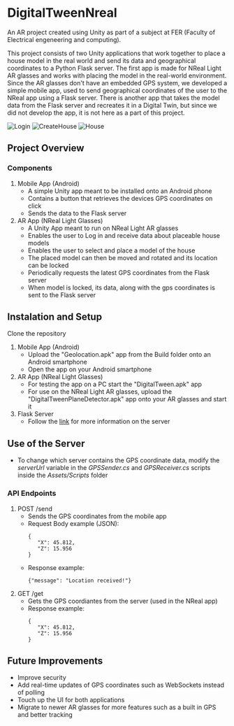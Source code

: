 # DigitalTweenNreal
An AR project created using Unity as part of a subject at FER (Faculty of Electrical engeneering and computing).

This project consists of two Unity applications that work together to place a house model in the real world and send its data and geographical coordinates to a Python Flask server. The first app is made for NReal Light AR glasses and works with placing the model in the real-world environment. Since the AR glasses don't have an embedded GPS system, we developed a simple mobile app, used to send geographical coordinates of the user to the NReal app using a Flask server. There is another app that takes the model data from the Flask server and recreates it in a Digital Twin, but since we did not develop the app, it is not here as a part of this project.

![Login](https://github.com/user-attachments/assets/e7d5a319-9da3-4247-bd2e-e753d368eb31)
![CreateHouse](https://github.com/user-attachments/assets/bc7009e9-3fca-435d-a455-e7e04853c688)
![House](https://github.com/user-attachments/assets/48e2e1a7-e202-4797-84e8-61417574534f)

## Project Overview
### Components
1. Mobile App (Android)
   - A simple Unity app meant to be installed onto an Android phone
   - Contains a button that retrieves the devices GPS coordinates on click
   - Sends the data to the Flask server
2. AR App (NReal Light Glasses)
   - A Unity App meant to run on NReal Light AR glasses
   - Enables the user to Log in and receive data about placeable house models
   - Enables the user to select and place a model of the house
   - The placed model can then be moved and rotated and its location can be locked
   - Periodically requests the latest GPS coordinates from the Flask server
   - When model is locked, its data, along with the gps coordinates is sent to the Flask server
## Instalation and Setup
Clone the repository 
1. Mobile App (Android)
   - Upload the "Geolocation.apk" app from the Build folder onto an Android smartphone
   - Open the app on your Android smartphone
2. AR App (NReal Light Glasses)
   - For testing the app on a PC start the "DigitalTween.apk" app
   - For use on the NReal Light AR glasses, upload the "DigitalTweenPlaneDetector.apk" app onto your AR glasses and start it
3. Flask Server
   - Follow the [link](https://github.com/BMajeric/DiplomskiProjektPythonServer) for more information on the server
## Use of the Server
- To change which server contains the GPS coordinate data, modify the *serverUrl* variable in the *GPSSender.cs* and *GPSReceiver.cs* scripts inside the *Assets/Scripts* folder
### API Endpoints
1. POST /send
   - Sends the GPS coordinates from the mobile app
   - Request Body example (JSON):
     ```
     {
        "X": 45.812,
        "Z": 15.956
     }
     ```
   - Response example:
     ```
     {"message": "Location received!"}
     ```
2. GET /get
   - Gets the GPS coordiantes from the server (used in the NReal app)
   - Response example:
     ```
     {
        "X": 45.812,
        "Z": 15.956
     }
     ```
## Future Improvements
- Improve security
- Add real-time updates of GPS coordinates such as WebSockets instead of polling
- Touch up the UI for both applications
- Migrate to newer AR glasses for more features such as a built in GPS and better tracking
     
